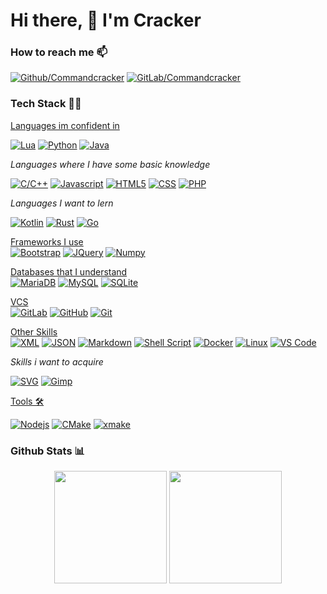 # Hi there, 👋 I'm Cracker

### How to reach me 📫 

[<img alt="Github/Commandcracker" src="https://img.shields.io/badge/GitHub/Commandcracker-%2312100E?style=flat-square&logo=Github&logoColor=white"/>](https://github.com/Commandcracker)
[<img alt="GitLab/Commandcracker" src="https://img.shields.io/badge/GitLab/Commandcracker-330F63?style=flat-square&logo=gitlab&logoColor=white"/>](https://gitlab.com/Commandcracker)

### Tech Stack 👨‍💻

<ins>Languages im confident in</ins><br>

[<img alt="Lua" src="https://img.shields.io/badge/Lua-030380?style=flat-square&logo=lua&logoColor=white"/>](https://www.lua.org/)
[<img alt="Python" src="https://img.shields.io/badge/Python-2b5b84?style=flat-square&logo=python&logoColor=white"/>](https://www.python.org/)
[<img alt="Java" src="https://img.shields.io/badge/Java-f15f2d?style=flat-square"/>](https://www.java.com)

<i>Languages where I have some basic knowledge</i>

[<img alt="C/C++" src="https://img.shields.io/badge/-C/C%2B%2B-00599C?style=flat-square&logo=c%2B%2B&logoColor=white"/>](http://www.cplusplus.com/)
[<img alt="Javascript" src="https://img.shields.io/badge/JavaScript-F7DF1E?style=flat-square&logo=javascript&logoColor=black"/>](https://developer.mozilla.org/en-US/docs/Web/JavaScript)
[<img alt="HTML5" src="https://img.shields.io/badge/HTML5-E34F26?style=flat-square&logo=html5&logoColor=white"/>](https://developer.mozilla.org/en-US/docs/Web/Guide/HTML/HTML5)
[<img alt="CSS" src="https://img.shields.io/badge/CSS-264de4?&style=flat-square&logo=css3&logoColor=white"/>](https://developer.mozilla.org/en-US/docs/Web/CSS)
[<img alt="PHP" src="https://img.shields.io/badge/PHP-777BB4?style=flat-square&logo=php&logoColor=white"/>](https://www.php.net/)

<i>Languages I want to lern</i>

[<img alt="Kotlin" src="https://img.shields.io/badge/Kotlin-7f52ff?style=flat-square&logo=Kotlin&logoColor=white"/>](https://kotlinlang.org/)
[<img alt="Rust" src="https://img.shields.io/badge/Rust-000000?style=flat-square&logo=Rust&logoColor=white"/>](https://www.rust-lang.org/)
[<img alt="Go" src="https://img.shields.io/badge/Go-00acd7?style=flat-square&logo=go&logoColor=white"/>](https://go.dev/)

<ins>Frameworks I use</ins><br>
[<img alt="Bootstrap" src="https://img.shields.io/badge/Bootstrap-563D7C?style=flat-square&logo=bootstrap&logoColor=white"/>](https://getbootstrap.com/)
[<img alt="JQuery" src="https://img.shields.io/badge/jQuery-0769AD?style=flat-square&logo=jquery&logoColor=white"/>](https://jquery.com/)
[<img alt="Numpy" src="https://img.shields.io/badge/numpy-%23013243.svg?style=flat-square&logo=numpy&logoColor=white"/>](https://numpy.org/)

<ins>Databases that I understand</ins><br>
[<img alt="MariaDB" src="https://img.shields.io/badge/MariaDB-4e629a?style=flat-square&logo=mariadb&logoColor=white"/>](https://mariadb.org/)
[<img alt="MySQL" src="https://img.shields.io/badge/MySQL-00758f?style=flat-square&logo=mysql&logoColor=white"/>](https://www.mysql.com/)
[<img alt="SQLite" src="https://img.shields.io/badge/SQLite-044a64?style=flat-square&logo=sqlite&logoColor=white"/>](https://www.sqlite.org/)

<ins>VCS</ins><br>
[<img alt="GitLab" src="https://img.shields.io/badge/GitLab-330F63?style=flat-square&logo=gitlab&logoColor=white"/>](https://gitlab.com/)
[<img alt="GitHub" src="https://img.shields.io/badge/GitHub-100000?style=flat-square&logo=github&logoColor=white"/>](https://github.com/)
[<img alt="Git" src="https://img.shields.io/badge/git-%23F05033.svg?style=flat-square&logo=git&logoColor=white"/>](https://git-scm.com/)

<ins>Other Skills</ins><br>
[<img alt="XML" src="https://img.shields.io/badge/XML-100000?style=flat-square"/>]()
[<img alt="JSON" src="https://img.shields.io/badge/JSON-100000?style=flat-square&logo=json&logoColor=white"/>](https://www.json.org/)
[<img alt="Markdown" src="https://img.shields.io/badge/Markdown-100000?style=flat-square&logo=markdown&logoColor=white"/>](https://www.markdownguide.org/basic-syntax/)
[<img alt="Shell Script" src="https://img.shields.io/badge/Shell_Script-100000?style=flat-square&logo=gnu-bash&logoColor=white"/>]()
[<img alt="Docker" src="https://img.shields.io/badge/Docker-003f8c?style=flat-square&logo=docker&logoColor=white"/>](https://www.docker.com/)
[<img alt="Linux" src="https://img.shields.io/badge/Linux-100000?style=flat-square&logo=Linux&logoColor=white"/>](https://www.linux.org/)
[<img alt="VS Code" src="https://img.shields.io/badge/-VS%20Code-007ACC?style=flat-square&logo=visual%20studio%20code&logoColor=white"/>](https://code.visualstudio.com/)

<i>Skills i want to acquire</i>

[<img alt="SVG" src="https://img.shields.io/badge/SVG-100000?style=flat-square&logo=svg&logoColor=white"/>](https://developer.mozilla.org/docs/Web/SVG)
[<img alt="Gimp" src="https://img.shields.io/badge/Gimp-657D8B?style=flat-square&logo=gimp&logoColor=white"/>](https://www.gimp.org/)

<ins>Tools 🛠️</ins><br>

[<img alt="Nodejs" src="https://img.shields.io/badge/-Nodejs-43853d?style=flat-square&logo=Node.js&logoColor=white"/>](https://nodejs.dev/)
[<img alt="CMake" src="https://img.shields.io/badge/-CMake-00599C?style=flat-square&logo=cmake&logoColor=white"/>](http://cmake.org/)
[<img alt="xmake" src="https://img.shields.io/badge/-xmake-42b983?style=flat-square"/>](https://xmake.io/)

### Github Stats 📊
<div align="center">
  <img height="180em" src="https://github-readme-stats.vercel.app/api?username=Commandcracker&count_private=true&show_icons=true&theme=dark"/>
  <img height="180em" src="https://github-readme-stats.vercel.app/api/top-langs/?username=Commandcracker&theme=dark&layout=compact&langs_count=6"/>
</div>

<!--
**Commandcracker/Commandcracker** is a ✨ _special_ ✨ repository because its `README.md` (this file) appears on your GitHub profile.

Here are some ideas to get you started:

- 🔭 I’m currently working on ...
- 🌱 I’m currently learning ...
- 👯 I’m looking to collaborate on ...
- 🤔 I’m looking for help with ...
- 💬 Ask me about ...
- 📫 How to reach me: ...
- 😄 Pronouns: ...
- ⚡ Fun fact: ...
-->
